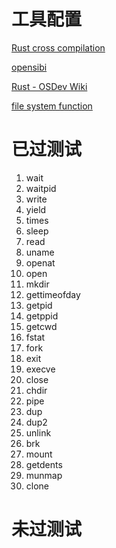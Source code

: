 # 工具配置

[Rust cross compilation](https://danielmangum.com/posts/risc-v-bytes-rust-cross-compilation/)

[opensibi](https://tinylab.org/riscv-opensbi-quickstart/)

[Rust - OSDev Wiki](https://wiki.osdev.org/Rust)

[file system function](https://www.cnblogs.com/XNQC1314/p/9251197.html)

# 已过测试

1. wait
2. waitpid
3. write
4. yield
5. times
6. sleep
7. read
8. uname
9. openat
10. open
11. mkdir
12. gettimeofday
13. getpid
14. getppid
15. getcwd
16. fstat
17. fork
18. exit
19. execve
20. close
21. chdir
22. pipe
23. dup
24. dup2
25. unlink
26. brk
27. mount
28. getdents
29. munmap
30. clone

# 未过测试




